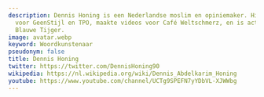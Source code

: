 ```yaml
---
description: Dennis Honing is een Nederlandse moslim en opiniemaker. Hij schreef o.a.
  voor GeenStijl en TPO, maakte videos voor Café Weltschmerz, en is actief bij De
  Blauwe Tijger.
image: avatar.webp
keyword: Woordkunstenaar
pseudonym: false
title: Dennis Honing
twitter: https://twitter.com/DennisHoning90
wikipedia: https://nl.wikipedia.org/wiki/Dennis_Abdelkarim_Honing
youtube: https://www.youtube.com/channel/UCTg9SPEFN7yYDbVL-XJWWbg
---
```

